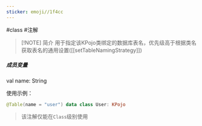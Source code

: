 ```yaml
---
sticker: emoji//1f4cc
---
```

#class #注解

> [!NOTE] 简介
> 用于指定该KPojo类绑定的数据库表名，优先级高于根据类名获取表名的通用设置([[setTableNamingStrategy]])

##### 成员变量
<span style='color:var(--mk-color-purple)'>val</span> <span style='color:var(--mk-color-teal)'>name</span>: <span style='color:var(--mk-color-red)'>String</span>

使用示例：
```kotlin
@Table(name = "user") data class User: KPojo
```

>该注解仅能在`Class`级别使用